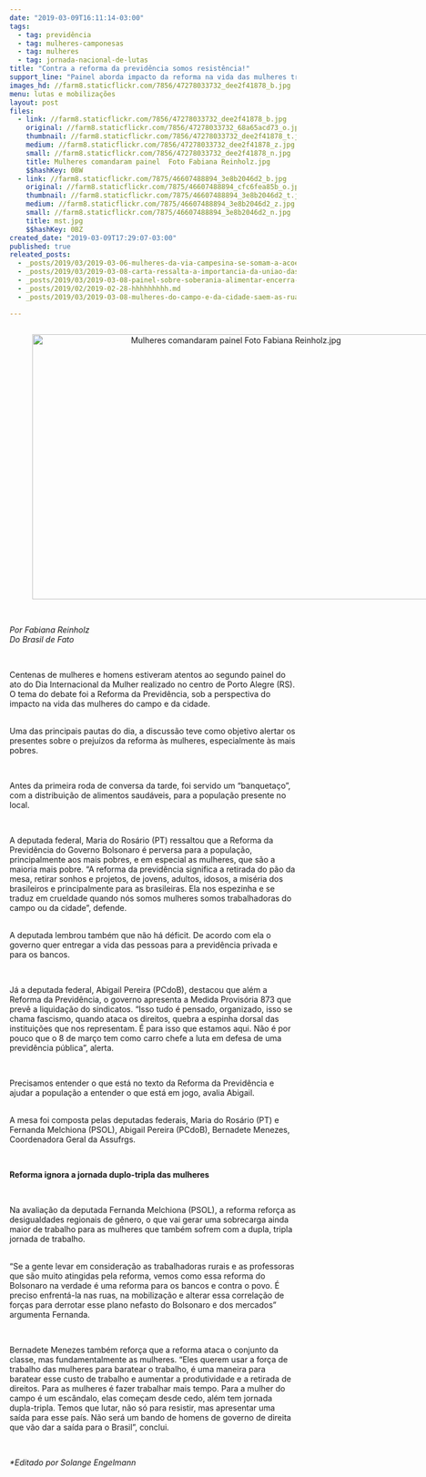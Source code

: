 ```yaml
---
date: "2019-03-09T16:11:14-03:00"
tags:
  - tag: previdência
  - tag: mulheres-camponesas
  - tag: mulheres
  - tag: jornada-nacional-de-lutas
title: "Contra a reforma da previdência somos resistência!"
support_line: "Painel aborda impacto da reforma na vida das mulheres trabalhadoras do campo e da cidade, no centro de Porto Alegre"
images_hd: //farm8.staticflickr.com/7856/47278033732_dee2f41878_b.jpg
menu: lutas e mobilizações
layout: post
files:
  - link: //farm8.staticflickr.com/7856/47278033732_dee2f41878_b.jpg
    original: //farm8.staticflickr.com/7856/47278033732_68a65acd73_o.jpg
    thumbnail: //farm8.staticflickr.com/7856/47278033732_dee2f41878_t.jpg
    medium: //farm8.staticflickr.com/7856/47278033732_dee2f41878_z.jpg
    small: //farm8.staticflickr.com/7856/47278033732_dee2f41878_n.jpg
    title: Mulheres comandaram painel  Foto Fabiana Reinholz.jpg
    $$hashKey: 0BW
  - link: //farm8.staticflickr.com/7875/46607488894_3e8b2046d2_b.jpg
    original: //farm8.staticflickr.com/7875/46607488894_cfc6fea85b_o.jpg
    thumbnail: //farm8.staticflickr.com/7875/46607488894_3e8b2046d2_t.jpg
    medium: //farm8.staticflickr.com/7875/46607488894_3e8b2046d2_z.jpg
    small: //farm8.staticflickr.com/7875/46607488894_3e8b2046d2_n.jpg
    title: mst.jpg
    $$hashKey: 0BZ
created_date: "2019-03-09T17:29:07-03:00"
published: true
releated_posts:
  - _posts/2019/03/2019-03-06-mulheres-da-via-campesina-se-somam-a-acoes-para-marcar-o-8-de-marco-no-rs.md
  - _posts/2019/03/2019-03-08-carta-ressalta-a-importancia-da-uniao-das-mulheres-contra-a-exploracao-e-a-opressao.md
  - _posts/2019/03/2019-03-08-painel-sobre-soberania-alimentar-encerra-debates-do-8-de-marco-em-porto-alegre.md
  - _posts/2019/02/2019-02-28-hhhhhhhhh.md
  - _posts/2019/03/2019-03-08-mulheres-do-campo-e-da-cidade-saem-as-ruas-de-todo-pais.md

---
```

<div style="text-align:center">
<figure class="image" style="display:inline-block"><img alt="Mulheres comandaram painel  Foto Fabiana Reinholz.jpg" height="466" src="//farm8.staticflickr.com/7856/47278033732_dee2f41878_b.jpg" width="700" />
<figcaption></figcaption>
</figure>
</div>

<p><br />
<em>Por Fabiana Reinholz<br />
Do Brasil de Fato</em></p>

<p>&nbsp;</p>

<p>Centenas de mulheres e homens estiveram atentos ao segundo painel do ato do Dia Internacional da Mulher realizado no centro de Porto Alegre (RS). O tema do debate foi a Reforma da Previd&ecirc;ncia, sob a perspectiva do impacto na vida das mulheres do campo e da cidade.&nbsp;</p>

<p><br />
Uma das principais pautas do dia, a discuss&atilde;o teve como objetivo alertar os presentes sobre o preju&iacute;zos da reforma &agrave;s mulheres, especialmente &agrave;s mais pobres.</p>

<p>&nbsp;</p>

<p>Antes da primeira roda de conversa da tarde, foi servido um &ldquo;banqueta&ccedil;o&rdquo;, com a distribui&ccedil;&atilde;o de alimentos saud&aacute;veis, para a popula&ccedil;&atilde;o presente no local.</p>

<p>&nbsp;</p>

<p>A deputada federal, Maria do Ros&aacute;rio (PT) ressaltou que a Reforma da Previd&ecirc;ncia do Governo Bolsonaro &eacute; perversa para a popula&ccedil;&atilde;o, principalmente aos mais pobres, e em especial as mulheres, que s&atilde;o a maioria mais pobre. &ldquo;A reforma da previd&ecirc;ncia significa a retirada do p&atilde;o da mesa, retirar sonhos e projetos, de jovens, adultos, idosos, a mis&eacute;ria dos brasileiros e principalmente para as brasileiras. Ela nos espezinha e se traduz em crueldade quando n&oacute;s somos mulheres somos trabalhadoras do campo ou da cidade&rdquo;, defende.</p>

<p><br />
A deputada lembrou tamb&eacute;m que n&atilde;o h&aacute; d&eacute;ficit. De acordo com ela o governo quer entregar a vida das pessoas para a previd&ecirc;ncia privada e para os bancos.</p>

<p>&nbsp;</p>

<p>J&aacute; a deputada federal, Abigail Pereira (PCdoB), destacou que al&eacute;m a Reforma da Previd&ecirc;ncia, o governo apresenta a Medida Provis&oacute;ria 873 que prev&ecirc; a liquida&ccedil;&atilde;o do sindicatos. &ldquo;Isso tudo &eacute; pensado, organizado, isso se chama fascismo, quando ataca os direitos, quebra a espinha dorsal das institui&ccedil;&otilde;es que nos representam. &Eacute; para isso que estamos aqui. N&atilde;o &eacute; por pouco que o 8 de mar&ccedil;o tem como carro chefe a luta em defesa de uma previd&ecirc;ncia p&uacute;blica&rdquo;, alerta.</p>

<p>&nbsp;</p>

<p>Precisamos entender o que est&aacute; no texto da Reforma da Previd&ecirc;ncia e ajudar a popula&ccedil;&atilde;o a entender o que est&aacute; em jogo, avalia Abigail.</p>

<p><br />
A mesa foi composta pelas deputadas federais, Maria do Ros&aacute;rio (PT) e Fernanda Melchiona (PSOL), Abigail Pereira (PCdoB), Bernadete Menezes, Coordenadora Geral da Assufrgs.</p>

<p>&nbsp;</p>

<p><strong>Reforma ignora a jornada duplo-tripla das mulheres</strong></p>

<p>&nbsp;</p>

<p>Na avalia&ccedil;&atilde;o da deputada Fernanda Melchiona (PSOL), a reforma refor&ccedil;a as desigualdades regionais de g&ecirc;nero, o que vai gerar uma sobrecarga ainda maior de trabalho para as mulheres que tamb&eacute;m sofrem com a dupla, tripla jornada de trabalho.&nbsp;</p>

<p><br />
&ldquo;Se a gente levar em considera&ccedil;&atilde;o as trabalhadoras rurais e as professoras que s&atilde;o muito atingidas pela reforma, vemos como essa reforma do Bolsonaro na verdade &eacute; uma reforma para os bancos e contra o povo. &Eacute; preciso enfrent&aacute;-la nas ruas, na mobiliza&ccedil;&atilde;o e alterar essa correla&ccedil;&atilde;o de for&ccedil;as para derrotar esse plano nefasto do Bolsonaro e dos mercados&rdquo; argumenta Fernanda.</p>

<p>&nbsp;</p>

<p>Bernadete Menezes tamb&eacute;m refor&ccedil;a que a reforma ataca o conjunto da classe, mas fundamentalmente as mulheres. &ldquo;Eles querem usar a for&ccedil;a de trabalho das mulheres para baratear o trabalho, &eacute; uma maneira para baratear esse custo de trabalho e aumentar a produtividade e a retirada de direitos. Para as mulheres &eacute; fazer trabalhar mais tempo. Para a mulher do campo &eacute; um esc&acirc;ndalo, elas come&ccedil;am desde cedo, al&eacute;m tem jornada dupla-tripla. Temos que lutar, n&atilde;o s&oacute; para resistir, mas apresentar uma sa&iacute;da para esse pa&iacute;s. N&atilde;o ser&aacute; um bando de homens de governo de direita que v&atilde;o dar a sa&iacute;da para o Brasil&rdquo;, conclui.</p>

<p>&nbsp;</p>

<p><em>*Editado por Solange Engelmann</em></p>
